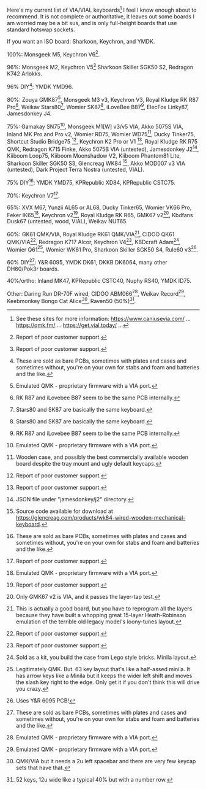 Here's my current list of VIA/VIAL keyboards[^♪] I feel I know enough about to recommend. It is not complete or authoritative, it leaves out some boards I am worried may be a bit sus, and is only full-height boards that use standard hotswap sockets.

If you want an ISO board: Sharkoon, Keychron, and YMDK.

100%: Monsgeek M5, Keychron V6[^?].

96%: Monsgeek M2, Keychron V5[^?] Sharkoon Skiller SGK50 S2, Redragon K742 Arlokks.

96% DIY[^††]: YMDK YMD96.

80%: Zouya GMK87[^*], Monsgeek M3 v3, Keychron V3, Royal Kludge RK R87 Pro[^7], Weikav Stars80[^8], Womier SK87[^8], iLoveBee B87[^7], ElecFox Linky87, Jamesdonkey J4.

75%: Gamakay SN75[^*], Monsgeek M1\[W] v3/v5 VIA, Akko 5075S VIA, Inland MK Pro and Pro v2, Womier RD75, Womier WD75[^㊍], Ducky Tinker75, Shortcut Studio Bridge75 [^?], Keychron K2 Pro or V1 [^?], Royal Kludge RK R75 QMK, Redragon K715 Finke, Akko 5075B VIA (untested), Jamesdonkey J2[^+], Kiiboom Loop75, Kiiboom Moonshadow V2, Kiiboom Phantom81 Lite, Sharkoon Skiller SGK50 S3, Glencreag WK84 [^G], Akko MOD007 v3 VIA (untested), Dark Project Terra Nostra (untested, VIAL).

75% DIY[^††]: YMDK YMD75, KPRepublic XD84, KPRepublic CSTC75.

70%: Keychron V7[^?].

65%: XVX M67, Yunzii AL65 or AL68, Ducky Tinker65, Womier VK66 Pro, Feker IK65[^*], Keychron v2[^?], Royal Kludge RK R65, GMK67 v2[^K], Kbdfans Dusk67 (untested, wood, VIAL), Weikav NUT65.

60%: GK61 QMK/VIA, Royal Kludge RK61 QMK/VIA[^**], CIDOO QK61 QMK/VIA[^?], Redragon K717 Alcor, Keychron V4[^?], KBDcraft Adam[^‡], Womier Q61[^♪♪], Womier WK61 Pro, Sharkoon Skiller SGK50 S4, Rule60 v3[^Y].

60% DIY[^††]: Y&R 6095, YMDK DK61, DKKB DK6064, many other DH60/Pok3r boards.

40%/ortho: Inland MK47, KPRepublic CSTC40, Nuphy RS40, YMDK ID75.

Other: Daring Run DR-70F wired, CIDOO ABM066[^*], Weikav Record[^*], Keebmonkey Bongo Cat Alice[^♫], Raven50 (50%)[^#].

[^Y]: Uses Y&R 6095 PCB!

[^♪]: See these sites for more information: https://www.caniusevia.com/ ... https://qmk.fm/ ... https://get.vial.today/ ...

[^*]: Emulated QMK - proprietary firmware with a VIA port.

[^**]: This is actually a good board, but you have to reprogram all the layers because they have built a whopping great 15-layer Heath-Robinson emulation of the terrible old legacy model's loony-tunes layout.

[^††]: These are sold as bare PCBs, sometimes with plates and cases and sometimes without, you're on your own for stabs and foam and batteries and the like.

[^‡]: Sold as a kit, you build the case from Lego style bricks. Minila layout.

[^♪♪]: Legitimately QMK. But. 63 key layout that's like a half-assed minila. It has arrow keys like a Minila but it keeps the wider left shift and moves the slash key right to the edge. Only get it if you don't think this will drive you crazy.

[^♫]: QMK/VIA but it needs a 2u left spacebar and there are very few keycap sets that have that.

[^㊍]: Wooden case, and possibly the best commercially available wooden board despite the tray mount and ugly default keycaps.

[^+]: JSON file under "jamesdonkey/j2" directory.

[^?]: Report of poor customer support.

[^#]: 52 keys, 12u wide like a typical 40% but with a number row.

[^Z]: Newer versions of the firmware with audio lighting controls are not VIA compatible. Should I remove this one?

[^G]: Source code available for download at https://glencreag.com/products/wk84-wired-wooden-mechanical-keyboard.

[^K]: Only GMK67 v2 is VIA, and it passes the layer-tap test.

[^8]: Stars80 and SK87 are basically the same keyboard.

[^7]: RK R87 and iLovebee B87 seem to be the same PCB internally.
